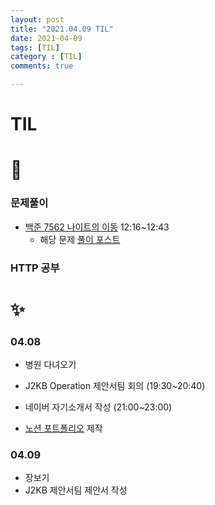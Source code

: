 ```yaml
---
layout: post
title: "2021.04.09 TIL"
date: 2021-04-09
tags: [TIL]
category : [TIL]
comments: true

---
```


# TIL

# 🎉

### 문제풀이

- [백준 7562 나이트의 이동](https://www.acmicpc.net/problem/7562) 12:16~12:43
  - 해당 문제 [풀이 포스트](https://joomal.github.io//210409cp1/)

### HTTP 공부





# ✨

### 04.08

- 병원 다녀오기

- J2KB Operation 제안서팀 회의 (19:30~20:40)
- 네이버 자기소개서 작성 (21:00~23:00)
- [노션 포트폴리오](https://www.notion.so/yelin1122/Yelin-48f340221ce54ffb82e79a3bb4d7b165) 제작

### 04.09

- 장보기
- J2KB 제안서팀 제안서 작성